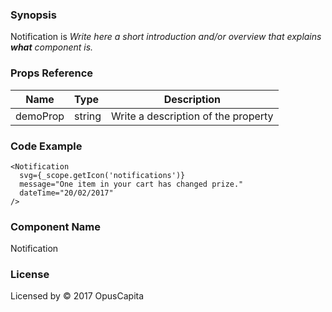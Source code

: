 ### Synopsis

Notification is 
*Write here a short introduction and/or overview that explains **what** component is.*

### Props Reference

| Name                           | Type                    | Description                                                 |
| ------------------------------ | :---------------------- | ----------------------------------------------------------- |
| demoProp                       | string                  | Write a description of the property                         |

### Code Example

```
<Notification 
  svg={_scope.getIcon('notifications')}
  message="One item in your cart has changed prize."
  dateTime="20/02/2017"
/>
```

### Component Name

Notification

### License

Licensed by © 2017 OpusCapita

